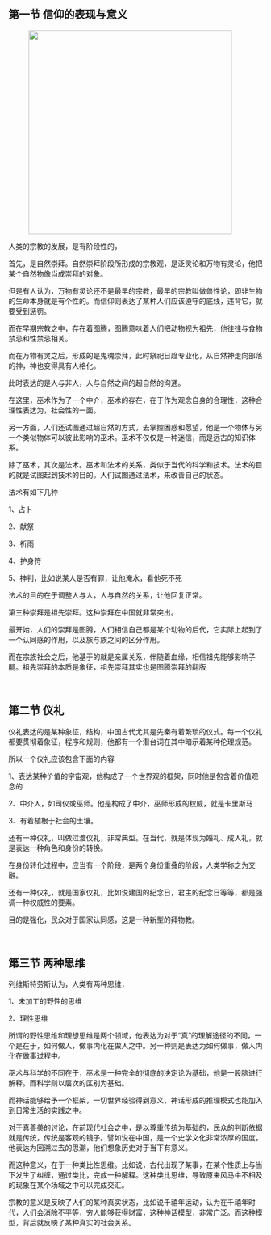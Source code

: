 <h2>第一节 信仰的表现与意义</h2><figure data-size="normal"><img src="https://pic2.zhimg.com/v2-816f6066b50b0d466e42c6602dc6c9e9_b.jpg" data-caption="" data-size="normal" data-rawwidth="403" data-rawheight="207" class="content_image" width="403"></figure><p>人类的宗教的发展，是有阶段性的，</p><p>首先，是自然崇拜。自然崇拜阶段所形成的宗教观，是泛灵论和万物有灵论，他把某个自然物像当成崇拜的对象。</p><p>但是有人认为，万物有灵论还不是最早的宗教，最早的宗教叫做兽性论，即非生物的生命本身就是有个性的。而信仰则表达了某种人们应该遵守的底线，违背它，就要受到惩罚。</p><p>而在早期宗教之中，存在着图腾，图腾意味着人们把动物视为祖先，他往往与食物禁忌和性禁忌相关。</p><p>而在万物有灵之后，形成的是鬼魂崇拜，此时祭祀日趋专业化，从自然神走向部落的神，神也变得具有人格化。</p><p>此时表达的是人与非人，人与自然之间的超自然的沟通。</p><p>在这里，巫术作为了一个中介，巫术的存在，在于作为观念自身的合理性，这种合理性表达为，社会性的一面。</p><p>另一方面，人们还试图通过超自然的方式，去掌控困惑和愿望，他是一个物体与另一个类似物体可以彼此影响的巫术。巫术不仅仅是一种迷信，而是远古的知识体系。</p><p>除了巫术，其次是法术。巫术和法术的关系，类似于当代的科学和技术。法术的目的就是试图起到技术的目的。人们试图通过法术，来改善自己的状态。</p><p>法术有如下几种</p><p>1、占卜</p><p>2、献祭</p><p>3、祈雨</p><p>4、护身符</p><p>5、神判，比如说某人是否有罪，让他淹水，看他死不死</p><p>法术的目的在于调整人与人，人与自然的关系，让他回复正常。</p><p>第三种崇拜是祖先崇拜。这种崇拜在中国就非常突出。</p><p>最开始，人们的崇拜是图腾，人们相信自己都是某个动物的后代，它实际上起到了一个认同感的作用，以及族与族之间的区分作用。</p><p>而在宗族社会之后，他基于的就是亲属关系，伴随着血缘，相信祖先能够影响子嗣。祖先崇拜的本质是象征，祖先崇拜其实也是图腾崇拜的翻版</p><p><br></p><h2>第二节 仪礼</h2><p>仪礼表达的是某种象征，结构，中国古代尤其是先秦有着繁琐的仪式。每一个仪礼都要贯彻着象征，程序和规则，他都有一个潜台词在其中暗示着某种伦理规范。</p><p>所以一个仪礼应该包含下面的内容</p><p>1、表达某种价值的宇宙观，他构成了一个世界观的框架，同时他是包含着价值观念的</p><p>2、中介人，如司仪或巫师。他是构成了中介，巫师形成的权威，就是卡里斯马</p><p>3、有着植根于社会的土壤。</p><p>还有一种仪礼，叫做过渡仪礼，非常典型。在当代，就是体现为婚礼、成人礼，就是表达一种角色和身份的转换。</p><p>在身份转化过程中，应当有一个阶段，是两个身份重叠的阶段，人类学称之为交融。</p><p>还有一种仪礼，就是国家仪礼，比如说建国的纪念日，君主的纪念日等等，都是强调一种权威性的要素。</p><p>目的是强化，民众对于国家认同感，这是一种新型的拜物教。</p><p><br></p><h2>第三节 两种思维</h2><p>列维斯特劳斯认为，人类有两种思维，</p><p>1、未加工的野性的思维</p><p>2、理性思维</p><p>所谓的野性思维和理想思维是两个领域，他表达为对于“真”的理解途径的不同，一个是在于，如何做人，做事内化在做人之中。另一种则是表达为如何做事，做人内化在做事过程中。</p><p>巫术与科学的不同在于，巫术是一种完全的彻底的决定论为基础，他是一股脑进行解释。而科学则以层次的区别为基础。</p><p>而神话能够给予一个框架，一切世界经验得到意义，神话形成的推理模式也能加入到日常生活的实践之中。</p><p>对于真善美的讨论，在前现代社会之中，是以尊重传统为基础的，民众的判断依据就是传统，传统是客观的镜子。譬如说在中国，是一个史学文化非常浓厚的国度，他表达为回溯过去的思潮，他们想象历史对于当下有意义。</p><p>而这种意义，在于一种类比性思维。比如说，古代出现了某事，在某个性质上与当下发生了纠缠，通过类比，完成一种解释。这种类比思维，导致原来风马牛不相及的现象在某个场域之中可以完成交汇。</p><p>宗教的意义是反映了人们的某种真实状态，比如说千禧年运动，认为在千禧年时代，人们会消除不平等，穷人能够获得财富，这种神话模型，非常广泛。而这种模型，背后就反映了某种真实的社会关系。</p><p></p><p></p>